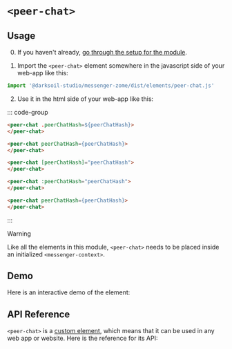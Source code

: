# `<peer-chat>`

## Usage

0. If you haven't already, [go through the setup for the module](/documentation/setup).

1. Import the `<peer-chat>` element somewhere in the javascript side of your web-app like this:

```js
import '@darksoil-studio/messenger-zome/dist/elements/peer-chat.js'
```

2. Use it in the html side of your web-app like this:

::: code-group
```html [Lit]
<peer-chat .peerChatHash=${peerChatHash}>
</peer-chat>
```

```html [React]
<peer-chat peerChatHash={peerChatHash}>
</peer-chat>
```

```html [Angular]
<peer-chat [peerChatHash]="peerChatHash">
</peer-chat>
```

```html [Vue]
<peer-chat :peerChatHash="peerChatHash">
</peer-chat>
```

```html [Svelte]
<peer-chat peerChatHash={peerChatHash}>
</peer-chat>
```
:::

> [!WARNING]
> Like all the elements in this module, `<peer-chat>` needs to be placed inside an initialized `<messenger-context>`.

## Demo

Here is an interactive demo of the element:

<element-demo>
</element-demo>

<script setup>
import { onMounted } from "vue";
import { decodeHashFromBase64, encodeHashToBase64, fakeActionHash, fakeAgentPubKey } from '@holochain/client';
import { render } from "lit";
import { html, unsafeStatic } from "lit/static-html.js";
import { ProfilesClient, ProfilesStore } from '@darksoil-studio/profiles-zome';
import  '@darksoil-studio/profiles-zome/dist/elements/profiles-context.js';
import { ProfilesZomeMock, demoProfiles } from '@darksoil-studio/profiles-zome/dist/mocks.js';

import { MessengerZomeMock } from "../../ui/src/mocks.ts";
import { MessengerStore } from "../../ui/src/messenger-store.ts";
import { MessengerClient } from "../../ui/src/messenger-client.ts";

onMounted(async () => {
  // Elements need to be imported on the client side, not the SSR side
  // Reference: https://vitepress.dev/guide/ssr-compat#importing-in-mounted-hook
  await import('@api-viewer/docs/lib/api-docs.js');
  await import('@api-viewer/demo/lib/api-demo.js');
  if (!customElements.get('messenger-context')) await import('../../ui/src/elements/messenger-context.ts');
  if (!customElements.get('peer-chat')) await import('../../ui/src/elements/peer-chat.ts');

  const mock = new MessengerZomeMock();
  const client = new MessengerClient(mock, "messenger_test");

  const groupHash = await client.createPeerChat(await fakeAgentPubKey());
  const profiles = await demoProfiles();

  const store = new MessengerStore(client);

  render(html`
  <profiles-context .store=${new ProfilesStore(new ProfilesClient(new ProfilesZomeMock(profiles), 'messenger_test'))}>
    <messenger-context .store=${store}>
      <api-demo src="custom-elements.json" only="peer-chat" exclude-knobs="store">
        <template data-element="peer-chat" data-target="host">
          <peer-chat style="height: 400px; width: 350px" peer-chat-hash="${unsafeStatic(encodeHashToBase64(groupHash))}"></peer-chat>
        </template>
      </api-demo>
    </messenger-context>
  </profiles-context>
  `, document.querySelector('element-demo'));
});
</script>

## API Reference

`<peer-chat>` is a [custom element](https://web.dev/articles/custom-elements-v1), which means that it can be used in any web app or website. Here is the reference for its API:

<api-docs src="custom-elements.json" only="peer-chat">
</api-docs>
